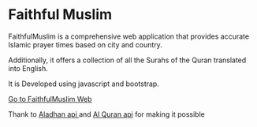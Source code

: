 # Faithful Muslim
<p>FaithfulMuslim is a comprehensive web application that provides accurate Islamic prayer times based on city and country.</p> 
<p>Additionally, it offers a collection of all the Surahs of the Quran translated into English.</p>
<p>It is Developed using javascript and bootstrap.</p>
<a href="https://fardinkhan5.github.io/FaithfulMuslim/">Go to FaithfulMuslim Web</a>
<p>Thank to <a href="https://aladhan.com/prayer-times-api"> Aladhan api </a> and <a href="https://alquran.cloud/api"> Al Quran api</a> for making it possible</p>
